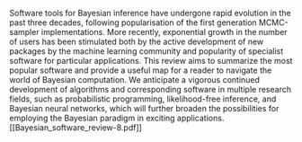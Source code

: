 Software tools for Bayesian inference have undergone rapid evolution in the past three decades, following popularisation of the first generation MCMC-sampler implementations. More recently, exponential growth in the number of users has been stimulated both by the active development of new packages by the machine learning community and popularity of specialist software for particular applications. This review aims to summarize the most popular software and provide a useful map for a reader to navigate the world of Bayesian computation. We anticipate a vigorous continued development of algorithms and corresponding software in multiple research fields, such as probabilistic programming, likelihood-free inference, and Bayesian neural networks, which will further broaden the possibilities for employing the Bayesian paradigm in exciting applications.[[Bayesian_software_review-8.pdf]]